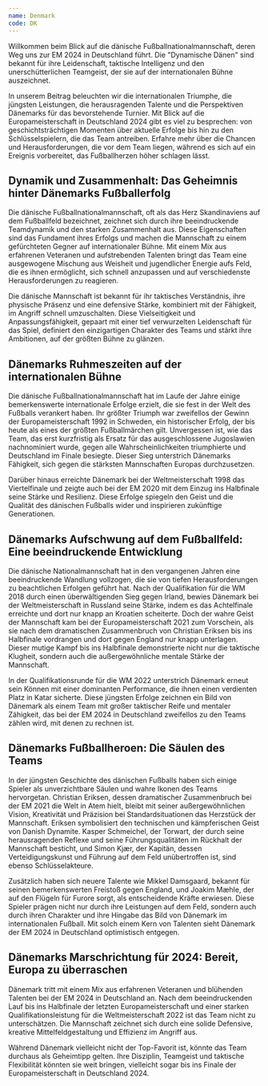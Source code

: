```yaml
---
name: Denmark
code: DK
---
```


Willkommen beim Blick auf die dänische Fußballnationalmannschaft, deren Weg uns zur EM 2024 in Deutschland führt. Die "Dynamische Dänen" sind bekannt für ihre Leidenschaft, taktische Intelligenz und den unerschütterlichen Teamgeist, der sie auf der internationalen Bühne auszeichnet. 

In unserem Beitrag beleuchten wir die internationalen Triumphe, die jüngsten Leistungen, die herausragenden Talente und die Perspektiven Dänemarks für das bevorstehende Turnier. Mit Blick auf die Europameisterschaft in Deutschland 2024 gibt es viel zu besprechen: von geschichtsträchtigen Momenten über aktuelle Erfolge bis hin zu den Schlüsselspielern, die das Team antreiben. Erfahre mehr über die Chancen und Herausforderungen, die vor dem Team liegen, während es sich auf ein Ereignis vorbereitet, das Fußballherzen höher schlagen lässt.


## Dynamik und Zusammenhalt: Das Geheimnis hinter Dänemarks Fußballerfolg

Die dänische Fußballnationalmannschaft, oft als das Herz Skandinaviens auf dem Fußballfeld bezeichnet, zeichnet sich durch ihre beeindruckende Teamdynamik und den starken Zusammenhalt aus. Diese Eigenschaften sind das Fundament ihres Erfolgs und machen die Mannschaft zu einem gefürchteten Gegner auf internationaler Bühne. Mit einem Mix aus erfahrenen Veteranen und aufstrebenden Talenten bringt das Team eine ausgewogene Mischung aus Weisheit und jugendlicher Energie aufs Feld, die es ihnen ermöglicht, sich schnell anzupassen und auf verschiedenste Herausforderungen zu reagieren. 

Die dänische Mannschaft ist bekannt für ihr taktisches Verständnis, ihre physische Präsenz und eine defensive Stärke, kombiniert mit der Fähigkeit, im Angriff schnell umzuschalten. Diese Vielseitigkeit und Anpassungsfähigkeit, gepaart mit einer tief verwurzelten Leidenschaft für das Spiel, definiert den einzigartigen Charakter des Teams und stärkt ihre Ambitionen, auf der größten Bühne zu glänzen.


## Dänemarks Ruhmeszeiten auf der internationalen Bühne

Die dänische Fußballnationalmannschaft hat im Laufe der Jahre einige bemerkenswerte internationale Erfolge erzielt, die sie fest in der Welt des Fußballs verankert haben. Ihr größter Triumph war zweifellos der Gewinn der Europameisterschaft 1992 in Schweden, ein historischer Erfolg, der bis heute als eines der größten Fußballmärchen gilt. Unvergessen ist, wie das Team, das erst kurzfristig als Ersatz für das ausgeschlossene Jugoslawien nachnominiert wurde, gegen alle Wahrscheinlichkeiten triumphierte und Deutschland im Finale besiegte. Dieser Sieg unterstrich Dänemarks Fähigkeit, sich gegen die stärksten Mannschaften Europas durchzusetzen. 

Darüber hinaus erreichte Dänemark bei der Weltmeisterschaft 1998 das Viertelfinale und zeigte auch bei der EM 2020 mit dem Einzug ins Halbfinale seine Stärke und Resilienz. Diese Erfolge spiegeln den Geist und die Qualität des dänischen Fußballs wider und inspirieren zukünftige Generationen.


## Dänemarks Aufschwung auf dem Fußballfeld: Eine beeindruckende Entwicklung

Die dänische Nationalmannschaft hat in den vergangenen Jahren eine beeindruckende Wandlung vollzogen, die sie von tiefen Herausforderungen zu beachtlichen Erfolgen geführt hat. Nach der Qualifikation für die WM 2018 durch einen überwältigenden Sieg gegen Irland, bewies Dänemark bei der Weltmeisterschaft in Russland seine Stärke, indem es das Achtelfinale erreichte und dort nur knapp an Kroatien scheiterte. Doch der wahre Geist der Mannschaft kam bei der Europameisterschaft 2021 zum Vorschein, als sie nach dem dramatischen Zusammenbruch von Christian Eriksen bis ins Halbfinale vordrangen und dort gegen England nur knapp unterlagen. Dieser mutige Kampf bis ins Halbfinale demonstrierte nicht nur die taktische Klugheit, sondern auch die außergewöhnliche mentale Stärke der Mannschaft.

In der Qualifikationsrunde für die WM 2022 unterstrich Dänemark erneut sein Können mit einer dominanten Performance, die ihnen einen verdienten Platz in Katar sicherte. Diese jüngsten Erfolge zeichnen ein Bild von Dänemark als einem Team mit großer taktischer Reife und mentaler Zähigkeit, das bei der EM 2024 in Deutschland zweifellos zu den Teams zählen wird, mit denen zu rechnen ist.


## Dänemarks Fußballheroen: Die Säulen des Teams

In der jüngsten Geschichte des dänischen Fußballs haben sich einige Spieler als unverzichtbare Säulen und wahre Ikonen des Teams hervorgetan. Christian Eriksen, dessen dramatischer Zusammenbruch bei der EM 2021 die Welt in Atem hielt, bleibt mit seiner außergewöhnlichen Vision, Kreativität und Präzision bei Standardsituationen das Herzstück der Mannschaft. Eriksen symbolisiert den technischen und kämpferischen Geist von Danish Dynamite. Kasper Schmeichel, der Torwart, der durch seine herausragenden Reflexe und seine Führungsqualitäten im Rückhalt der Mannschaft besticht, und Simon Kjær, der Kapitän, dessen Verteidigungskunst und Führung auf dem Feld unübertroffen ist, sind ebenso Schlüsselakteure.

Zusätzlich haben sich neuere Talente wie Mikkel Damsgaard, bekannt für seinen bemerkenswerten Freistoß gegen England, und Joakim Mæhle, der auf den Flügeln für Furore sorgt, als entscheidende Kräfte erwiesen. Diese Spieler prägen nicht nur durch ihre Leistungen auf dem Feld, sondern auch durch ihren Charakter und ihre Hingabe das Bild von Dänemark im internationalen Fußball. Mit solch einem Kern von Talenten sieht Dänemark der EM 2024 in Deutschland optimistisch entgegen.


## Dänemarks Marschrichtung für 2024: Bereit, Europa zu überraschen

Dänemark tritt mit einem Mix aus erfahrenen Veteranen und blühenden Talenten bei der EM 2024 in Deutschland an. Nach dem beeindruckenden Lauf bis ins Halbfinale der letzten Europameisterschaft und einer starken Qualifikationsleistung für die Weltmeisterschaft 2022 ist das Team nicht zu unterschätzen. Die Mannschaft zeichnet sich durch eine solide Defensive, kreative Mittelfeldgestaltung und Effizienz im Angriff aus. 

Während Dänemark vielleicht nicht der Top-Favorit ist, könnte das Team durchaus als Geheimtipp gelten. Ihre Disziplin, Teamgeist und taktische Flexibilität könnten sie weit bringen, vielleicht sogar bis ins Finale der Europameisterschaft in Deutschland 2024.
